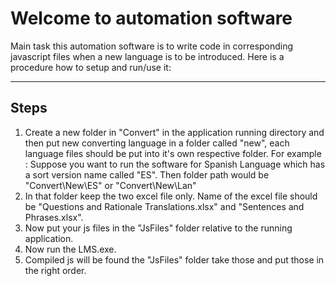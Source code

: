 Welcome to automation software
===========================

Main task this automation software is to write code in corresponding javascript files when a new language is to be introduced.
Here is a procedure how to setup and run/use it:

----------

Steps
---------
1. Create a new folder in "Convert" in the application running directory and then put new converting language in a folder called "new", each language files should be put into it's own respective folder.  For example : Suppose you want to run the software for Spanish Language which has a sort version name called "ES". Then folder path would be  "Convert\New\ES" or "Convert\New\Lan"
2.  In that folder keep the two excel file only. Name of the excel file should be "Questions and Rationale Translations.xlsx" and "Sentences and Phrases.xlsx".
3. Now put your js files in the "JsFiles" folder relative to the running application.
4. Now run the LMS.exe.
5. Compiled js will be found the "JsFiles" folder take those and put those in the right order.




